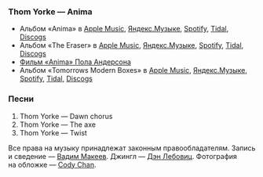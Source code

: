 ### Thom Yorke — Anima

- Альбом «Anima» в
	[Apple Music](https://music.apple.com/album/1467347588),
	[Яндекс.Музыке](https://music.yandex.ru/album/7893853),
	[Spotify](https://open.spotify.com/playlist/2WahwZk2zi9NBZypvdv6ta),
	[Tidal](https://tidal.com/browse/album/112214233),
	[Discogs](https://www.discogs.com/master/1578177)
- Альбом «The Eraser» в
	[Apple Music](https://music.apple.com/album/161162568),
	[Яндекс.Музыке](https://music.yandex.ru/album/720125),
	[Spotify](https://open.spotify.com/album/4QSIeDnAnGag2YZ5DjB2eB),
	[Tidal](https://tidal.com/browse/album/2215056),
	[Discogs](https://www.discogs.com/master/78606)
- [Фильм «Anima» Пола Андерсона](https://www.netflix.com/watch/81110498)
- Альбом «Tomorrows Modern Boxes» в
	[Apple Music](https://music.apple.com/album/1262568019),
	[Яндекс.Музыке](https://music.yandex.ru/album/3693911),
	[Spotify](https://open.spotify.com/playlist/5Cqu3cqCZEM2wvecnRho4u),
	[Tidal](https://listen.tidal.com/track/82110526?play=true),
	[Discogs](https://www.discogs.com/master/737819)

### Песни

1. Thom Yorke — Dawn chorus
2. Thom Yorke — The axe
3. Thom Yorke — Twist

Все права на музыку принадлежат законным правообладателям.
Запись и сведение — [Вадим Макеев](https://pepelsbey.dev/).
Джингл — [Дэн Лебовиц](https://www.youtube.com/channel/UC38A5qHrlc_Zgua7vL4b96w).
Фотография на обложке — [Cody Chan](https://unsplash.com/photos/MscVePkuMS4).
